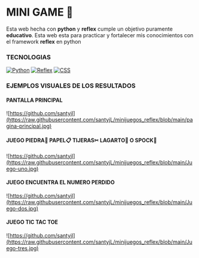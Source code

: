 # MINI GAME 🌟

Esta web hecha con **python** y **reflex** cumple un objetivo puramente **educativo**.
Esta web esta para practicar y fortalecer mis conocimientos con el framework **reflex** en python

### TECNOLOGIAS

[![Python](https://img.shields.io/badge/Python-green?style=for-the-badge&logo=python&logoColor=white&labelColor=101010)]()
[![Reflex](https://img.shields.io/badge/Reflex-purple?style=for-the-badge&logo=Reflex&logoColor=white&labelColor=101010)]()
[![CSS](https://img.shields.io/badge/CSS-blue?style=for-the-badge&logo=CSS3&logoColor=white&labelColor=101010)]()

### EJEMPLOS VISUALES DE LOS RESULTADOS

#### PANTALLA PRINCIPAL

![https://github.com/santyjl](https://raw.githubusercontent.com/santyjL/minijuegos_reflex/blob/main/pagina-principal.jpg)

#### JUEGO PIEDRA🥌 PAPEL📋 TIJERAS✂ LAGARTO🦎 O SPOCK🖖

![https://github.com/santyjl](https://raw.githubusercontent.com/santyjL/minijuegos_reflex/blob/main/Juego-uno.jpg)

#### JUEGO ENCUENTRA EL NUMERO PERDIDO

![https://github.com/santyjl](https://raw.githubusercontent.com/santyjL/minijuegos_reflex/blob/main/Juego-dos.jpg)

#### JUEGO TIC TAC TOE

![https://github.com/santyjl](https://raw.githubusercontent.com/santyjL/minijuegos_reflex/blob/main/Juego-tres.jpg)
